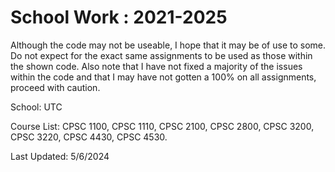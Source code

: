 # School Work : 2021-2025
Although the code may not be useable, I hope that it may be of use to some.  Do not expect for the exact same assignments to be used as those within the shown code.  Also note that I have not fixed a majority of the issues within the code and that I may have not gotten a 100% on all assignments, proceed with caution.

School: UTC

Course List: CPSC 1100, CPSC 1110, CPSC 2100, CPSC 2800, CPSC 3200, CPSC 3220, CPSC 4430, CPSC 4530.

Last Updated: 5/6/2024
